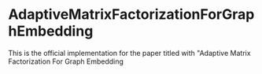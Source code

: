 # AdaptiveMatrixFactorizationForGraphEmbedding
This is the official implementation for the paper titled with "Adaptive Matrix Factorization For Graph Embedding

